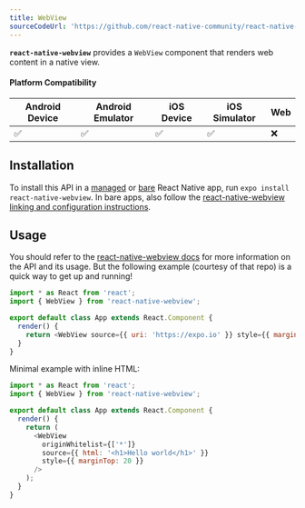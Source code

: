 ```yaml
---
title: WebView
sourceCodeUrl: 'https://github.com/react-native-community/react-native-webview'
---
```


**`react-native-webview`** provides a `WebView` component that renders web content in a native view.

#### Platform Compatibility

| Android Device | Android Emulator | iOS Device | iOS Simulator | Web |
| -------------- | ---------------- | ---------- | ------------- | --- |
| ✅             | ✅               | ✅         | ✅            | ❌  |

## Installation

To install this API in a [managed](../../introduction/managed-vs-bare/#managed-workflow) or [bare](../../introduction/managed-vs-bare/#bare-workflow) React Native app, run `expo install react-native-webview`. In bare apps, also follow the [react-native-webview linking and configuration instructions](https://github.com/react-native-community/react-native-webview/blob/master/docs/Getting-Started.md#react-native-webview-getting-started-guide).

## Usage

You should refer to the [react-native-webview docs](https://github.com/react-native-community/react-native-webview/blob/master/docs/Guide.md#react-native-webview-guide) for more information on the API and its usage. But the following example (courtesy of that repo) is a quick way to get up and running!

```javascript
import * as React from 'react';
import { WebView } from 'react-native-webview';

export default class App extends React.Component {
  render() {
    return <WebView source={{ uri: 'https://expo.io' }} style={{ marginTop: 20 }} />;
  }
}
```

Minimal example with inline HTML:

```javascript
import * as React from 'react';
import { WebView } from 'react-native-webview';

export default class App extends React.Component {
  render() {
    return (
      <WebView
        originWhitelist={['*']}
        source={{ html: '<h1>Hello world</h1>' }}
        style={{ marginTop: 20 }}
      />
    );
  }
}
```
